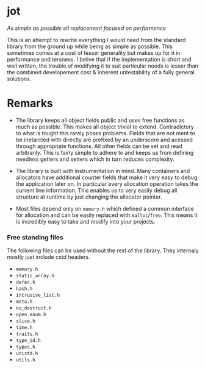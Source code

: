 # jot
*As simple as possible stl replacement focused on performence*

This is an attempt to rewrite everything I would need from the standard library from the ground up while being as simple as possible. This sometimes comes at a cost of lesser generality but makes up for it in performance and tersness. I belive that if the implementation is short and well written, the trouble of modifying it to suit particular needs is lesser than the combined developement cost & inherent untestability of a fully general solutions.

# Remarks

- The library keeps all object fields public and uses free functions as much as possible. This makes all object trivial to extend. Contradictory to what is tought this rarely poses problems. Fields that are not ment to be inetarcted with directly are prefixed by an underscore and acessed through appropriate functions. All other fields can be set and read arbitrarily. This is fairly simple to adhere to and keeps us from defining needless getters and setters which in turn reduces complexity.

- The library is built with instrumentation in mind. Many containers and allocators have additional counter fields that make it very easy to debug the application later on. 
In particular every allocation operation takes the current line information. This enables us to very easily debug all structure at runtime by just changing the allocator pointer.

- Most files depend only on `memory.h` which defined a common interface for allocation and can be easily replaced with `malloc`/`free`. This means it is incredibly easy to take and modify into your projects.

### Free standing files

The following files can be used without the rest of the library. They internaly mostly just include cstd headers.

- `memory.h`
- `static_array.h`
- `defer.h`
- `hash.h`
- `intrusive_list.h`
- `meta.h`
- `no_destruct.h`
- `open_enum.h`
- `slice.h` 
- `time.h`
- `traits.h`
- `type_id.h`
- `types.h`
- `unistd.h`
- `utils.h`

